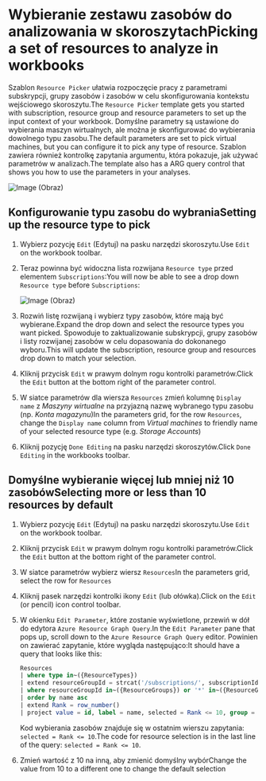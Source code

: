 # <a name="picking-a-set-of-resources-to-analyze-in-workbooks"></a><span data-ttu-id="c7e3d-101">Wybieranie zestawu zasobów do analizowania w skoroszytach</span><span class="sxs-lookup"><span data-stu-id="c7e3d-101">Picking a set of resources to analyze in workbooks</span></span>

<span data-ttu-id="c7e3d-102">Szablon `Resource Picker` ułatwia rozpoczęcie pracy z parametrami subskrypcji, grupy zasobów i zasobów w celu skonfigurowania kontekstu wejściowego skoroszytu.</span><span class="sxs-lookup"><span data-stu-id="c7e3d-102">The `Resource Picker` template gets you started with subscription, resource group and resource parameters to set up the input context of your workbook.</span></span> <span data-ttu-id="c7e3d-103">Domyślne parametry są ustawione do wybierania maszyn wirtualnych, ale można je skonfigurować do wybierania dowolnego typu zasobu.</span><span class="sxs-lookup"><span data-stu-id="c7e3d-103">The default parameters are set to pick virtual machines, but you can configure it to pick any type of resource.</span></span> <span data-ttu-id="c7e3d-104">Szablon zawiera również kontrolkę zapytania argumentu, która pokazuje, jak używać parametrów w analizach.</span><span class="sxs-lookup"><span data-stu-id="c7e3d-104">The template also has a ARG query control that shows you how to use the parameters in your analyses.</span></span>

![Image (Obraz)](Full.png)

## <a name="setting-up-the-resource-type-to-pick"></a><span data-ttu-id="c7e3d-106">Konfigurowanie typu zasobu do wybrania</span><span class="sxs-lookup"><span data-stu-id="c7e3d-106">Setting up the resource type to pick</span></span>

1. <span data-ttu-id="c7e3d-107">Wybierz pozycję `Edit` (Edytuj) na pasku narzędzi skoroszytu.</span><span class="sxs-lookup"><span data-stu-id="c7e3d-107">Use `Edit` on the workbook toolbar.</span></span>
2. <span data-ttu-id="c7e3d-108">Teraz powinna być widoczna lista rozwijana `Resource type` przed elementem `Subscriptions`:</span><span class="sxs-lookup"><span data-stu-id="c7e3d-108">You will now be able to see a drop down `Resource type` before `Subscriptions`:</span></span>

    ![Image (Obraz)](Parameter.png)
3. <span data-ttu-id="c7e3d-110">Rozwiń listę rozwijaną i wybierz typy zasobów, które mają być wybierane.</span><span class="sxs-lookup"><span data-stu-id="c7e3d-110">Expand the drop down and select the resource types you want picked.</span></span> <span data-ttu-id="c7e3d-111">Spowoduje to zaktualizowanie subskrypcji, grupy zasobów i listy rozwijanej zasobów w celu dopasowania do dokonanego wyboru.</span><span class="sxs-lookup"><span data-stu-id="c7e3d-111">This will update the subscription, resource group and resources drop down to match your selection.</span></span>
4. <span data-ttu-id="c7e3d-112">Kliknij przycisk `Edit` w prawym dolnym rogu kontrolki parametrów.</span><span class="sxs-lookup"><span data-stu-id="c7e3d-112">Click the `Edit` button at the bottom right of the parameter control.</span></span>
5. <span data-ttu-id="c7e3d-113">W siatce parametrów dla wiersza `Resources` zmień kolumnę `Display name` z _Maszyny wirtualne_ na przyjazną nazwę wybranego typu zasobu (np. _Konta magazynu_)</span><span class="sxs-lookup"><span data-stu-id="c7e3d-113">In the parameters grid, for the row `Resources`, change the `Display name` column from _Virtual machines_ to friendly name of your selected resource type (e.g. _Storage Accounts_)</span></span>
6. <span data-ttu-id="c7e3d-114">Kliknij pozycję `Done Editing` na pasku narzędzi skoroszytów.</span><span class="sxs-lookup"><span data-stu-id="c7e3d-114">Click `Done Editing` in the workbooks toolbar.</span></span>

## <a name="selecting-more-or-less-than-10-resources-by-default"></a><span data-ttu-id="c7e3d-115">Domyślne wybieranie więcej lub mniej niż 10 zasobów</span><span class="sxs-lookup"><span data-stu-id="c7e3d-115">Selecting more or less than 10 resources by default</span></span>

1. <span data-ttu-id="c7e3d-116">Wybierz pozycję `Edit` (Edytuj) na pasku narzędzi skoroszytu.</span><span class="sxs-lookup"><span data-stu-id="c7e3d-116">Use `Edit` on the workbook toolbar.</span></span>
2. <span data-ttu-id="c7e3d-117">Kliknij przycisk `Edit` w prawym dolnym rogu kontrolki parametrów.</span><span class="sxs-lookup"><span data-stu-id="c7e3d-117">Click the `Edit` button at the bottom right of the parameter control.</span></span>
3. <span data-ttu-id="c7e3d-118">W siatce parametrów wybierz wiersz `Resources`</span><span class="sxs-lookup"><span data-stu-id="c7e3d-118">In the parameters grid, select the row for `Resources`</span></span>
4. <span data-ttu-id="c7e3d-119">Kliknij pasek narzędzi kontrolki ikony `Edit` (lub ołówka).</span><span class="sxs-lookup"><span data-stu-id="c7e3d-119">Click on the `Edit` (or pencil) icon control toolbar.</span></span>
5. <span data-ttu-id="c7e3d-120">W okienku `Edit Parameter`, które zostanie wyświetlone, przewiń w dół do edytora `Azure Resource Graph Query`.</span><span class="sxs-lookup"><span data-stu-id="c7e3d-120">In the `Edit Parameter` pane that pops up, scroll down to the `Azure Resource Graph Query` editor.</span></span> <span data-ttu-id="c7e3d-121">Powinien on zawierać zapytanie, które wygląda następująco:</span><span class="sxs-lookup"><span data-stu-id="c7e3d-121">It should have a query that looks like this:</span></span>
    ```sql
    Resources
    | where type in~({ResourceTypes})
    | extend resourceGroupId = strcat('/subscriptions/', subscriptionId, '/resourceGroups/', resourceGroup)
    | where resourceGroupId in~({ResourceGroups}) or '*' in~({ResourceGroups})
    | order by name asc
    | extend Rank = row_number()
    | project value = id, label = name, selected = Rank <= 10, group = resourceGroup
    ```
    <span data-ttu-id="c7e3d-122">Kod wybierania zasobów znajduje się w ostatnim wierszu zapytania: `selected = Rank <= 10`.</span><span class="sxs-lookup"><span data-stu-id="c7e3d-122">The code for resource selection is in the last line of the query: `selected = Rank <= 10`.</span></span> 

6. <span data-ttu-id="c7e3d-123">Zmień wartość z 10 na inną, aby zmienić domyślny wybór</span><span class="sxs-lookup"><span data-stu-id="c7e3d-123">Change the value from 10 to a different one to change the default selection</span></span>
